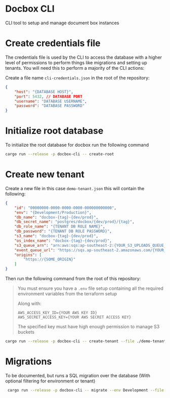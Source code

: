 # Docbox CLI

CLI tool to setup and manage document box instances

# Create credentials file

The credentials file is used by the CLI to access the database with a higher level of permissions to perform things like migrations and setting up tenants. You will need this to perform a majority of the CLI actions:


Create a file name `cli-credentials.json` in the root of the repository:

```json
{
    "host": "{DATABASE HOST}",
    "port": 5432, // DATABASE PORT
    "username": "DATABASE USERNAME",
    "password": "DATABASE PASSWORD"
}
```

# Initialize root database

To initialize the root database for docbox run the following command

```sh
cargo run --release -p docbox-cli -- create-root
```

# Create new tenant

Create a new file in this case `demo-tenant.json` this will contain the following:

```json
{
    "id": "00000000-0000-0000-0000-000000000000",
    "env": "{Development/Production}",
    "db_name": "docbox-{tag}-{dev/prod}",
    "db_secret_name": "postgres/docbox/{dev/prod}/{tag}",
    "db_role_name": "{TENANT DB ROLE NAME}",
    "db_password": "{TENANT DB ROLE PASSWORD}",
    "s3_name": "docbox-{tag}-{dev/prod}",
    "os_index_name": "docbox-{tag}-{dev/prod}",
    "s3_queue_arn": "arn:aws:sqs:ap-southeast-2:{YOUR_S3_UPLOADS_QUEUE_ARN}",
    "event_queue_url": "https://sqs.ap-southeast-2.amazonaws.com/{YOUR_EVENT_QUEUE_ARN}",
    "origins": [
        "https://{SOME_ORIGIN}"
    ]
}
```

Then run the following command from the root of this repository:

> You must ensure you have a `.env` file setup containing all the required environment 
> variables from the terraform setup
>
> Along with:
> ```
> AWS_ACCESS_KEY_ID={YOUR AWS KEY ID}
> AWS_SECRET_ACCESS_KEY={YOUR AWS SECRET ACCESS KEY}
> ```
>
> The specified key must have high enough permission to manage S3 buckets


```sh
cargo run --release -p docbox-cli -- create-tenant --file ./demo-tenant.json
```

# Migrations

To be documented, but runs a SQL migration over the database (With optional filtering for environment or tenant) 

```sh
 cargo run --release -p docbox-cli -- migrate --env Development --file ./packages/docbox-cli/migrations/m1_file_parent_id.sql --tenant-id 00000000-0000-0000-0000-000000000000
```